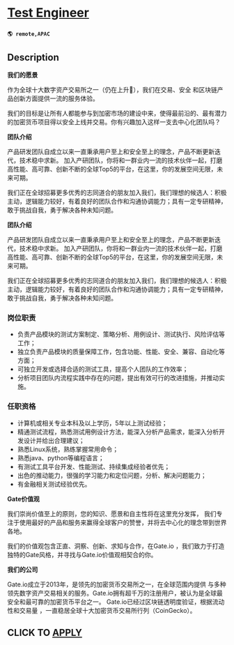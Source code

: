 # [Test Engineer](https://www.remotewlb.com/apply/test-engineer-137934)  
###  
#### `🌎 remote,APAC`  

## Description

 **我们的愿景**

作为全球⼗⼤数字资产交易所之⼀（仍在上升🚀），我们在交易、安全 和区块链产品创新⽅⾯提供⼀流的服务体验。

我们的⽬标是让所有⼈都能参与到加密市场的建设中来，使得最前沿的、最有潜⼒的加密货币项⽬得以安全上线并交易。你有兴趣加⼊这样⼀⽀去中⼼化团队吗？

  

 **团队介绍**

产品研发团队自成立以来一直秉承用户至上和安全至上的理念，产品不断更新迭代，技术稳中求新。 加入产研团队，你将和一群业内一流的技术伙伴一起，打磨高性能、高可靠、创新不断的全球Top5的平台，在这里，你的发展空间无限，未来可期。

我们正在全球招募更多优秀的志同道合的朋友加入我们，我们理想的候选人：积极主动，逻辑能力较好，有着良好的团队合作和沟通协调能力；具有一定专研精神，敢于挑战自我，勇于解决各种未知问题。

  

 **团队介绍**

产品研发团队自成立以来一直秉承用户至上和安全至上的理念，产品不断更新迭代，技术稳中求新。 加入产研团队，你将和一群业内一流的技术伙伴一起，打磨高性能、高可靠、创新不断的全球Top5的平台，在这里，你的发展空间无限，未来可期。

我们正在全球招募更多优秀的志同道合的朋友加入我们，我们理想的候选人：积极主动，逻辑能力较好，有着良好的团队合作和沟通协调能力；具有一定专研精神，敢于挑战自我，勇于解决各种未知问题。

  

### 岗位职责

* 负责产品模块的测试方案制定、策略分析、用例设计、测试执行、风险评估等工作； 
* 独立负责产品模块的质量保障工作，包含功能、性能、安全、兼容、自动化等方面； 
* 可独立开发或选择合适的测试工具，提高个人团队的工作效率； 
* 分析项目团队内流程实践中存在的问题，提出有效可行的改进措施，并推动实施。

  

  

### 任职资格

* 计算机或相关专业本科及以上学历，5年以上测试经验； 
* 精通测试流程，熟悉测试用例设计方法，能深入分析产品需求，能深入分析开发设计并给出合理建议； 
* 熟悉Linux系统，熟练掌握常用命令； 
* 熟悉java、python等编程语言； 
* 有测试工具平台开发、性能测试、持续集成经验者优先； 
* 出色的推动能力，很强的学习能力和定位问题，分析、解决问题能力；
* 有金融相关测试经验优先。

  

  

 **Gate价值观**

我们崇尚价值⾄上的原则，您的知识、愿景和⾃主性将在这⾥充分发挥， 我们专注于使⽤最好的产品和服务来赢得全球客户的赞誉，并将去中⼼化的理念带到世界各地。

我们的价值观包含正直、洞察、创新、求知与合作，在Gate.io ，我们致⼒于打造独特的Gate风格，并寻找与Gate.io价值观相契合的你。

  

 **我们的公司**

Gate.io成⽴于2013年，是领先的加密货币交易所之⼀，在全球范围内提供 与多种领先数字资产交易相关的服务。Gate.io拥有超千万的注册⽤户，被认为是全球最安全和最可靠的加密货币平台之⼀。 Gate.io已经过区块链透明度验证，根据流动性和交易量 ，⼀直稳居全球⼗⼤加密货币交易所⾏列（CoinGecko）。

  
## CLICK TO [APPLY](https://www.remotewlb.com/apply/test-engineer-137934)

